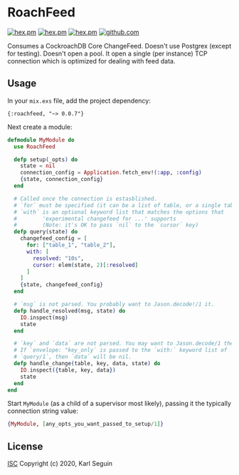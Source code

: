 # RoachFeed

[![hex.pm](https://img.shields.io/hexpm/v/roachfeed.svg)](https://hex.pm/packages/roachfeed)
[![hex.pm](https://img.shields.io/hexpm/dt/roachfeed.svg)](https://hex.pm/packages/roachfeed)
[![hex.pm](https://img.shields.io/hexpm/l/roachfeed.svg)](https://hex.pm/packages/roachfeed)
[![github.com](https://img.shields.io/github/last-commit/karlseguin/roachfeed.svg)](https://github.com/karlseguin/roachfeed)

Consumes a CockroachDB Core ChangeFeed. Doesn't use Postgrex (except for
testing). Doesn't open a pool. It open a single (per instance) TCP connection
which is optimized for dealing with feed data.

## Usage

In your `mix.exs` file, add the project dependency:

```
{:roachfeed, "~> 0.0.7"}
```

Next create a module:

```elixir
defmodule MyModule do
  use RoachFeed

  defp setup(_opts) do
    state = nil
    connection_config = Application.fetch_env!(:app, :config)
    {state, connection_config}
  end

  # Called once the connection is estasblished.
  # `for` must be specified (it can be a list of table, or a single table)
  # `with` is an optional keyword list that matches the options that
  #        'experimental changefeed for ...' supports
  #        (Note: it's OK to pass `nil` to the `cursor` key)
  defp query(state) do
    changefeed_config = [
      for: ["table_1", "table_2"],
      with: [
        resolved: "10s",
        cursor: elem(state, 2)[:resolved]
      ]
    ]
    {state, changefeed_config}
  end

  # `msg` is not parsed. You probably want to Jason.decode!/1 it.
  defp handle_resolved(msg, state) do
    IO.inspect(msg)
    state
  end

  # `key` and `data` are not parsed. You may want to Jason.decode/1 them.
  # If `envelope: "key_only` is passed to the `with:` keyword list of
  # `query/1`, then `data` will be nil.
  defp handle_change(table, key, data, state) do
    IO.inspect({table, key, data})
    state
  end
end
```

Start `MyModule` (as a child of a supervisor most likely), passing it the
typically connection string value:

```elixir
{MyModule, [any_opts_you_want_passed_to_setup/1]}
```

## License

[ISC](LICENSE) Copyright (c) 2020, Karl Seguin
